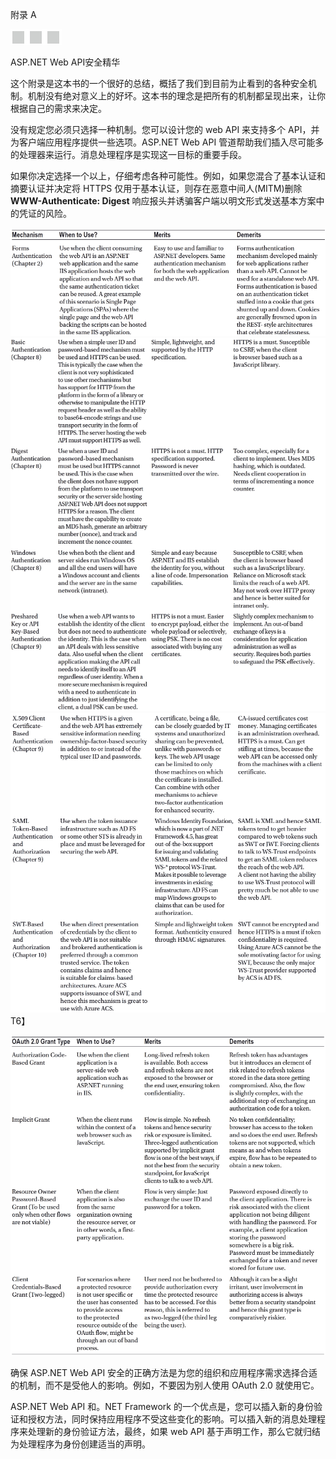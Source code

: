 附录 A

![image](img/frontdot.jpg)

ASP.NET Web API安全精华

这个附录是这本书的一个很好的总结，概括了我们到目前为止看到的各种安全机制。机制没有绝对意义上的好坏。这本书的理念是把所有的机制都呈现出来，让你根据自己的需求来决定。

没有规定您必须只选择一种机制。您可以设计您的 web API 来支持多个 API，并为客户端应用程序提供一些选项。ASP.NET Web API 管道帮助我们插入尽可能多的处理器来运行。消息处理程序是实现这一目标的重要手段。

如果你决定选择一个以上，仔细考虑各种可能性。例如，如果您混合了基本认证和摘要认证并决定将 HTTPS 仅用于基本认证，则存在恶意中间人(MITM)删除 **WWW-Authenticate: Digest** 响应报头并诱骗客户端以明文形式发送基本方案中的凭证的风险。

![image](img/TableA-1.jpg)
![image](img/TableA-1a.jpg)
![image](img/TableA-1b.jpg)
T6】

![image](img/TableA-2.jpg)

确保 ASP.NET Web API 安全的正确方法是为您的组织和应用程序需求选择合适的机制，而不是受他人的影响。例如，不要因为别人使用 OAuth 2.0 就使用它。

ASP.NET Web API 和。NET Framework 的一个优点是，您可以插入新的身份验证和授权方法，同时保持应用程序不受这些变化的影响。可以插入新的消息处理程序来处理新的身份验证方法，最终，如果 web API 基于声明工作，那么它就归结为处理程序为身份创建适当的声明。